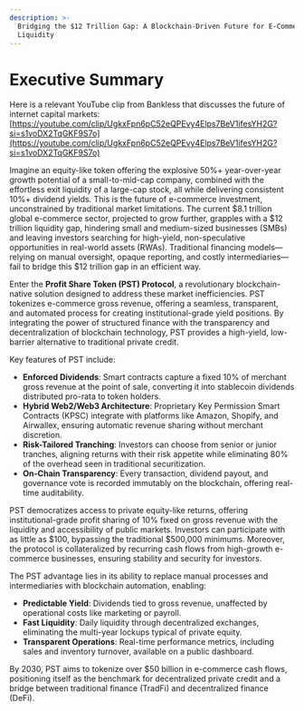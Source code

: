 ```yaml
---
description: >-
  Bridging the $12 Trillion Gap: A Blockchain-Driven Future for E-Commerce
  Liquidity
---
```


# Executive Summary

Here is a relevant YouTube clip from Bankless that discusses the future of internet capital markets: [https://youtube.com/clip/UgkxFpn6pC52eQPEvy4Elps7BeV1ifesYH2G?si=s1voDX2TqGKF9S7o](https://youtube.com/clip/UgkxFpn6pC52eQPEvy4Elps7BeV1ifesYH2G?si=s1voDX2TqGKF9S7o)

Imagine an equity-like token offering the explosive 50%+ year-over-year growth potential of a small-to-mid-cap company, combined with the effortless exit liquidity of a large-cap stock, all while delivering consistent 10%+ dividend yields. This is the future of e-commerce investment, unconstrained by traditional market limitations. The current $8.1 trillion global e-commerce sector, projected to grow further, grapples with a $12 trillion liquidity gap, hindering small and medium-sized businesses (SMBs) and leaving investors searching for high-yield, non-speculative opportunities in real-world assets (RWAs). Traditional financing models—relying on manual oversight, opaque reporting, and costly intermediaries—fail to bridge this $12 trillion gap in an efficient way.

Enter the **Profit Share Token (PST) Protocol**, a revolutionary blockchain-native solution designed to address these market inefficiencies. PST tokenizes e-commerce gross revenue, offering a seamless, transparent, and automated process for creating institutional-grade yield positions. By integrating the power of structured finance with the transparency and decentralization of blockchain technology, PST provides a high-yield, low-barrier alternative to traditional private credit.

Key features of PST include:

* **Enforced Dividends**: Smart contracts capture a fixed 10% of merchant gross revenue at the point of sale, converting it into stablecoin dividends distributed pro-rata to token holders.
* **Hybrid Web2/Web3 Architecture**: Proprietary Key Permission Smart Contracts (KPSC) integrate with platforms like Amazon, Shopify, and Airwallex, ensuring automatic revenue sharing without merchant discretion.
* **Risk-Tailored Tranching**: Investors can choose from senior or junior tranches, aligning returns with their risk appetite while eliminating 80% of the overhead seen in traditional securitization.
* **On-Chain Transparency**: Every transaction, dividend payout, and governance vote is recorded immutably on the blockchain, offering real-time auditability.

PST democratizes access to private equity-like returns, offering institutional-grade profit sharing of 10% fixed on gross revenue with the liquidity and accessibility of public markets. Investors can participate with as little as $100, bypassing the traditional $500,000 minimums. Moreover, the protocol is collateralized by recurring cash flows from high-growth e-commerce businesses, ensuring stability and security for investors.

The PST advantage lies in its ability to replace manual processes and intermediaries with blockchain automation, enabling:

* **Predictable Yield**: Dividends tied to gross revenue, unaffected by operational costs like marketing or payroll.
* **Fast Liquidity**: Daily liquidity through decentralized exchanges, eliminating the multi-year lockups typical of private equity.
* **Transparent Operations**: Real-time performance metrics, including sales and inventory turnover, available on a public dashboard.

By 2030, PST aims to tokenize over $50 billion in e-commerce cash flows, positioning itself as the benchmark for decentralized private credit and a bridge between traditional finance (TradFi) and decentralized finance (DeFi).
